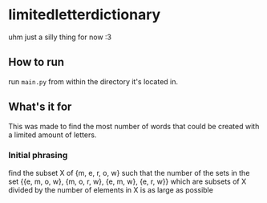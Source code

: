 # limitedletterdictionary
uhm just a silly thing for now :3

## How to run
run ``main.py`` from within the directory it's located in.

## What's it for
This was made to find the most number of words that could be created with a limited amount of letters.  
### Initial phrasing 
find the subset X of {m, e, r, o, w} such that the number of the sets in the set {{e, m, o, w}, {m, o, r, w}, {e, m, w}, {e, r, w}} which are subsets of X divided by the number of elements in X is as large as possible
